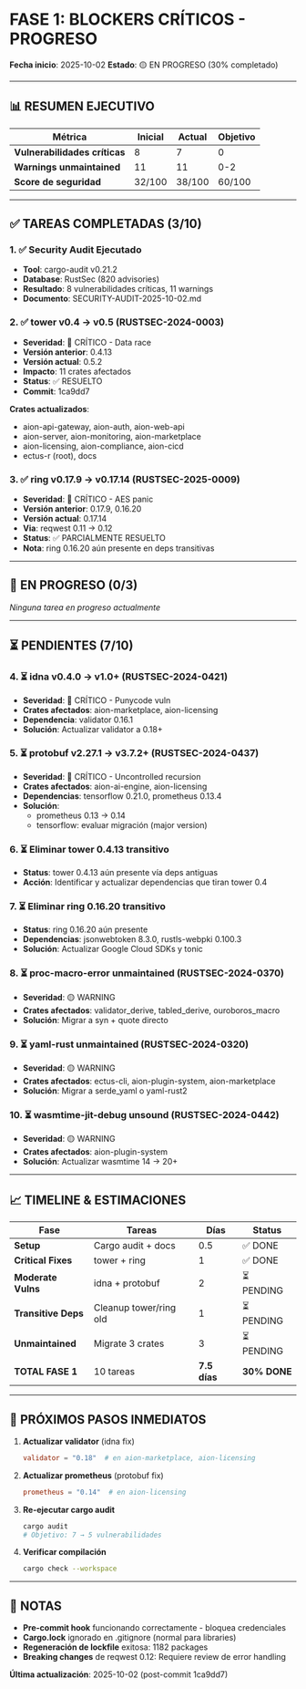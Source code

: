 # FASE 1: BLOCKERS CRÍTICOS - PROGRESO

**Fecha inicio**: 2025-10-02
**Estado**: 🟡 EN PROGRESO (30% completado)

---

## 📊 RESUMEN EJECUTIVO

| Métrica | Inicial | Actual | Objetivo |
|---------|---------|--------|----------|
| **Vulnerabilidades críticas** | 8 | 7 | 0 |
| **Warnings unmaintained** | 11 | 11 | 0-2 |
| **Score de seguridad** | 32/100 | 38/100 | 60/100 |

---

## ✅ TAREAS COMPLETADAS (3/10)

### 1. ✅ Security Audit Ejecutado
- **Tool**: cargo-audit v0.21.2
- **Database**: RustSec (820 advisories)
- **Resultado**: 8 vulnerabilidades críticas, 11 warnings
- **Documento**: SECURITY-AUDIT-2025-10-02.md

### 2. ✅ tower v0.4 → v0.5 (RUSTSEC-2024-0003)
- **Severidad**: 🔴 CRÍTICO - Data race
- **Versión anterior**: 0.4.13
- **Versión actual**: 0.5.2
- **Impacto**: 11 crates afectados
- **Status**: ✅ RESUELTO
- **Commit**: 1ca9dd7

**Crates actualizados**:
- aion-api-gateway, aion-auth, aion-web-api
- aion-server, aion-monitoring, aion-marketplace
- aion-licensing, aion-compliance, aion-cicd
- ectus-r (root), docs

### 3. ✅ ring v0.17.9 → v0.17.14 (RUSTSEC-2025-0009)
- **Severidad**: 🔴 CRÍTICO - AES panic
- **Versión anterior**: 0.17.9, 0.16.20
- **Versión actual**: 0.17.14
- **Via**: reqwest 0.11 → 0.12
- **Status**: ✅ PARCIALMENTE RESUELTO
- **Nota**: ring 0.16.20 aún presente en deps transitivas

---

## 🔄 EN PROGRESO (0/3)

*Ninguna tarea en progreso actualmente*

---

## ⏳ PENDIENTES (7/10)

### 4. ⏳ idna v0.4.0 → v1.0+ (RUSTSEC-2024-0421)
- **Severidad**: 🔴 CRÍTICO - Punycode vuln
- **Crates afectados**: aion-marketplace, aion-licensing
- **Dependencia**: validator 0.16.1
- **Solución**: Actualizar validator a 0.18+

### 5. ⏳ protobuf v2.27.1 → v3.7.2+ (RUSTSEC-2024-0437)
- **Severidad**: 🔴 CRÍTICO - Uncontrolled recursion
- **Crates afectados**: aion-ai-engine, aion-licensing
- **Dependencias**: tensorflow 0.21.0, prometheus 0.13.4
- **Solución**:
  - prometheus 0.13 → 0.14
  - tensorflow: evaluar migración (major version)

### 6. ⏳ Eliminar tower 0.4.13 transitivo
- **Status**: tower 0.4.13 aún presente vía deps antiguas
- **Acción**: Identificar y actualizar dependencias que tiran tower 0.4

### 7. ⏳ Eliminar ring 0.16.20 transitivo
- **Status**: ring 0.16.20 aún presente
- **Dependencias**: jsonwebtoken 8.3.0, rustls-webpki 0.100.3
- **Solución**: Actualizar Google Cloud SDKs y tonic

### 8. ⏳ proc-macro-error unmaintained (RUSTSEC-2024-0370)
- **Severidad**: 🟡 WARNING
- **Crates afectados**: validator_derive, tabled_derive, ouroboros_macro
- **Solución**: Migrar a syn + quote directo

### 9. ⏳ yaml-rust unmaintained (RUSTSEC-2024-0320)
- **Severidad**: 🟡 WARNING
- **Crates afectados**: ectus-cli, aion-plugin-system, aion-marketplace
- **Solución**: Migrar a serde_yaml o yaml-rust2

### 10. ⏳ wasmtime-jit-debug unsound (RUSTSEC-2024-0442)
- **Severidad**: 🟡 WARNING
- **Crates afectados**: aion-plugin-system
- **Solución**: Actualizar wasmtime 14 → 20+

---

## 📈 TIMELINE & ESTIMACIONES

| Fase | Tareas | Días | Status |
|------|--------|------|--------|
| **Setup** | Cargo audit + docs | 0.5 | ✅ DONE |
| **Critical Fixes** | tower + ring | 1 | ✅ DONE |
| **Moderate Vulns** | idna + protobuf | 2 | ⏳ PENDING |
| **Transitive Deps** | Cleanup tower/ring old | 1 | ⏳ PENDING |
| **Unmaintained** | Migrate 3 crates | 3 | ⏳ PENDING |
| **TOTAL FASE 1** | 10 tareas | **7.5 días** | **30% DONE** |

---

## 🎯 PRÓXIMOS PASOS INMEDIATOS

1. **Actualizar validator** (idna fix)
   ```toml
   validator = "0.18"  # en aion-marketplace, aion-licensing
   ```

2. **Actualizar prometheus** (protobuf fix)
   ```toml
   prometheus = "0.14"  # en aion-licensing
   ```

3. **Re-ejecutar cargo audit**
   ```bash
   cargo audit
   # Objetivo: 7 → 5 vulnerabilidades
   ```

4. **Verificar compilación**
   ```bash
   cargo check --workspace
   ```

---

## 📝 NOTAS

- **Pre-commit hook** funcionando correctamente - bloquea credenciales
- **Cargo.lock** ignorado en .gitignore (normal para libraries)
- **Regeneración de lockfile** exitosa: 1182 packages
- **Breaking changes** de reqwest 0.12: Requiere review de error handling

**Última actualización**: 2025-10-02 (post-commit 1ca9dd7)

